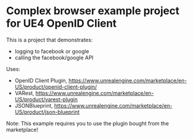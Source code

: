 # Complex browser example project for UE4 OpenID Client

This is a project that demonstrates:
- logging to facebook or google
- calling the facebook/google API

Uses:
- OpenID Client Plugin, https://www.unrealengine.com/marketplace/en-US/product/openid-client-plugin/
- VARest, https://www.unrealengine.com/marketplace/en-US/product/varest-plugin
- JSONBlueprint, https://www.unrealengine.com/marketplace/en-US/product/json-blueprint

Note: This example requires you to use the plugin bought from the marketplace!
